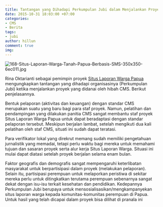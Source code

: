 ```yaml
---
title: Tantangan yang Dihadapi Perkumpulan Jubi dalam Menjalankan Proyek CMS
date: 2015-10-31 18:03:00 +07:00
categories:
- CMS
- Berita
tags:
- jubi
author: hillun
comment: true
img: 
---
```


![168-Situs-Laporan-Warga-Tanah-Papua-Berbasis-SMS-350x350-6ec011.jpg](/uploads/168-Situs-Laporan-Warga-Tanah-Papua-Berbasis-SMS-350x350-6ec011.jpg)

Rina Oktarianti sebagai pemimpin proyek [Situs Laporan Warga Papua ](http://wiki.ciptamedia.org/wiki/Situs_Laporan_Warga_Papua_Berbasis_SMS)mengungkapkan tantangan yang  dihadapi organisasinya (Perkumpulan Jubi) ketika menjalankan proyek yang didanai oleh hibah CMS. Berikut penjelasannya.

Bentuk pelaporan (aktivitas dan keuangan) dengan standar CMS merupakan suatu yang baru bagi para staf proyek. Namun, pelatihan dan pendampingan yang dilakukan panitia CMS sangat membantu staf proyek Situs Laporan Warga Papua untuk dapat beradaptasi dengan standar pelaporan tersebut. Meskipun berjalan lambat, setelah mengikuti dua kali pelatihan oleh staf CMS, situati ini sudah dapat teratasi. 

Para verifikator lokal yang direkrut memang sudah memiliki pengetahuan jurnalistik yang memadai, tetapi perlu waktu bagi mereka untuk memahami tujuan dan sasaran proyek serta alur kerja Situs Laporan Warga. Situasi ini mulai dapat diatasi setelah proyek berjalan selama enam bulan.

Faktor geografis dan demografis sangat mempengaruhi keterlibatan masyarakat untuk berpartisipasi dalam proyek (melakukan pelaporan). Selain itu, partisipasi perempuan untuk melaporkan peristiwa di sekitar mereka perlu untuk ditingkatkan terutama perempuan sebenarnya sangat dekat dengan isu-isu terkait kesehatan dan pendidikan. Kedepannya Perkumpulan Jubi berupaya untuk mensosialisasikan/mengkampanyekan situs laporan warga kepada komunitas-komunitas perempuan di Papua.
Untuk hasil yang telah dicapai dalam proyek bisa dilihat di pranala ini